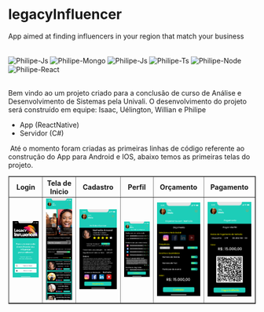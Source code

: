 # legacyInfluencer
App aimed at finding influencers in your region that match your business

<div style="display: inline_block"><br>
  <img align="center" alt="Philipe-Js" height="50" width="50" src="https://cdn.jsdelivr.net/gh/devicons/devicon/icons/c/c-original.svg">
  <img align="center" alt="Philipe-Mongo" height="50" width="50" src="https://cdn.jsdelivr.net/gh/devicons/devicon/icons/mongodb/mongodb-original.svg">
  <img align="center" alt="Philipe-Js" height="50" width="50" src="https://cdn.jsdelivr.net/gh/devicons/devicon/icons/javascript/javascript-original.svg">
<img align="center" alt="Philipe-Ts" height="50" width="50" src="https://cdn.jsdelivr.net/gh/devicons/devicon/icons/typescript/typescript-original.svg">
<img align="center" alt="Philipe-Node" height="50" width="50" src="https://cdn.jsdelivr.net/gh/devicons/devicon/icons/nodejs/nodejs-original.svg">  
<img align="center" alt="Philipe-React" height="50" width="50" src="https://cdn.jsdelivr.net/gh/devicons/devicon/icons/react/react-original.svg">
  
</div>

<br />

Bem vindo ao um projeto criado para a conclusão de curso de Análise e Desenvolvimento de Sistemas pela Univali. O desenvolvimento do projeto será construído em equipe: Isaac, Uélington, Willian e Philipe

* App (ReactNative)
* Servidor (C#)

​	Até o momento foram criadas as primeiras linhas de código referente ao construção do App para Android e IOS, abaixo temos as primeiras telas do projeto.

<table border="1">
    <thead>
    	<tr>
        	<th>Login</th>
          <th>Tela de Inicio</th>
          <th>Cadastro</th>
          <th>Perfil</th>
          <th>Orçamento</th>
          <th>Pagamento</th>
        </tr>
    </thead>
    <tbody>
    	<tr>
        	<td align="center"><img width="200" src="assets/inicio.png" alt="Tela de Login do App" /></td>
          <td align="center"><img width="200" src="assets/Home.png" alt="Tela de Inicio do App" /></td>
          <td align="center"><img width="200" src="assets/Cadastro.png" alt="Tela de Inicio do App" /></td>
          <td align="center"><img width="200" src="assets/perfil.png" alt="Tela de Inicio do App" /></td>
          <td align="center"><img width="200" src="assets/orcamento.png" alt="Tela de Inicio do App" /></td>
          <td align="center"><img width="200" src="assets/Pagamento.png" alt="Tela de Inicio do App" /></td>
        </tr>
    </tbody>
</table>
